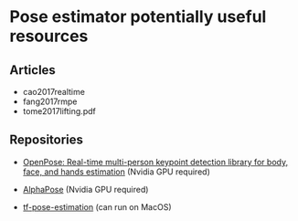 # Pose estimator potentially useful resources

## Articles

- cao2017realtime
- fang2017rmpe
- tome2017lifting.pdf

## Repositories

- [OpenPose: Real-time multi-person keypoint detection library for body, face, and hands estimation](https://github.com/CMU-Perceptual-Computing-Lab/openpose) (Nvidia GPU required)

- [AlphaPose](https://github.com/MVIG-SJTU/AlphaPose) (Nvidia GPU required)

- [tf-pose-estimation](https://github.com/ildoonet/tf-pose-estimation) (can run on MacOS)